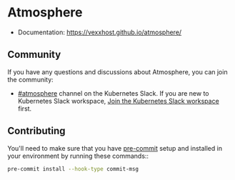 # Atmosphere

* Documentation: https://vexxhost.github.io/atmosphere/

## Community

If you have any questions and discussions about Atmosphere, you can join the
community:

* [#atmosphere](https://kubernetes.slack.com/archives/C056YSPJB7U) channel
  on the Kubernetes Slack. If you are new to Kubernetes Slack workspace,
  [Join the Kubernetes Slack workspace](https://slack.kubernetes.io/) first.

## Contributing

You'll need to make sure that you have [pre-commit](https://pre-commit.com)
setup and installed in your environment by running these commands::

```bash
pre-commit install --hook-type commit-msg
```
